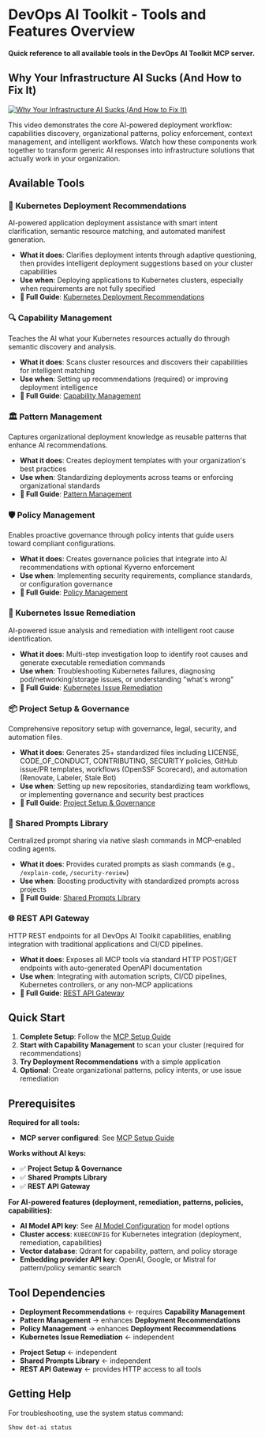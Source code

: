 # DevOps AI Toolkit - Tools and Features Overview

**Quick reference to all available tools in the DevOps AI Toolkit MCP server.**

## Why Your Infrastructure AI Sucks (And How to Fix It)

[![Why Your Infrastructure AI Sucks (And How to Fix It)](https://img.youtube.com/vi/Ma3gKmuXahc/maxresdefault.jpg)](https://youtu.be/Ma3gKmuXahc)

This video demonstrates the core AI-powered deployment workflow: capabilities discovery, organizational patterns, policy enforcement, context management, and intelligent workflows. Watch how these components work together to transform generic AI responses into infrastructure solutions that actually work in your organization.

## Available Tools

### 🚀 Kubernetes Deployment Recommendations
AI-powered application deployment assistance with smart intent clarification, semantic resource matching, and automated manifest generation.
- **What it does**: Clarifies deployment intents through adaptive questioning, then provides intelligent deployment suggestions based on your cluster capabilities
- **Use when**: Deploying applications to Kubernetes clusters, especially when requirements are not fully specified
- **📖 Full Guide**: [Kubernetes Deployment Recommendations](mcp-recommendation-guide.md)

### 🔍 Capability Management  
Teaches the AI what your Kubernetes resources actually do through semantic discovery and analysis.
- **What it does**: Scans cluster resources and discovers their capabilities for intelligent matching
- **Use when**: Setting up recommendations (required) or improving deployment intelligence
- **📖 Full Guide**: [Capability Management](mcp-capability-management-guide.md)

### 🏛️ Pattern Management
Captures organizational deployment knowledge as reusable patterns that enhance AI recommendations.
- **What it does**: Creates deployment templates with your organization's best practices
- **Use when**: Standardizing deployments across teams or enforcing organizational standards
- **📖 Full Guide**: [Pattern Management](pattern-management-guide.md)

### 🛡️ Policy Management
Enables proactive governance through policy intents that guide users toward compliant configurations.
- **What it does**: Creates governance policies that integrate into AI recommendations with optional Kyverno enforcement
- **Use when**: Implementing security requirements, compliance standards, or configuration governance
- **📖 Full Guide**: [Policy Management](policy-management-guide.md)

### 🔧 Kubernetes Issue Remediation
AI-powered issue analysis and remediation with intelligent root cause identification.
- **What it does**: Multi-step investigation loop to identify root causes and generate executable remediation commands
- **Use when**: Troubleshooting Kubernetes failures, diagnosing pod/networking/storage issues, or understanding "what's wrong"
- **📖 Full Guide**: [Kubernetes Issue Remediation](mcp-remediate-guide.md)

### 📦 Project Setup & Governance
Comprehensive repository setup with governance, legal, security, and automation files.
- **What it does**: Generates 25+ standardized files including LICENSE, CODE_OF_CONDUCT, CONTRIBUTING, SECURITY policies, GitHub issue/PR templates, workflows (OpenSSF Scorecard), and automation (Renovate, Labeler, Stale Bot)
- **Use when**: Setting up new repositories, standardizing team workflows, or implementing governance and security best practices
- **📖 Full Guide**: [Project Setup & Governance](mcp-project-setup-guide.md)


### 💬 Shared Prompts Library
Centralized prompt sharing via native slash commands in MCP-enabled coding agents.
- **What it does**: Provides curated prompts as slash commands (e.g., `/explain-code`, `/security-review`)
- **Use when**: Boosting productivity with standardized prompts across projects
- **📖 Full Guide**: [Shared Prompts Library](mcp-prompts-guide.md)

### 🌐 REST API Gateway
HTTP REST endpoints for all DevOps AI Toolkit capabilities, enabling integration with traditional applications and CI/CD pipelines.
- **What it does**: Exposes all MCP tools via standard HTTP POST/GET endpoints with auto-generated OpenAPI documentation
- **Use when**: Integrating with automation scripts, CI/CD pipelines, Kubernetes controllers, or any non-MCP applications
- **📖 Full Guide**: [REST API Gateway](rest-api-gateway-guide.md)

## Quick Start

1. **Complete Setup**: Follow the [MCP Setup Guide](mcp-setup.md)
2. **Start with Capability Management** to scan your cluster (required for recommendations)
3. **Try Deployment Recommendations** with a simple application
4. **Optional**: Create organizational patterns, policy intents, or use issue remediation

## Prerequisites

**Required for all tools:**
- **MCP server configured**: See [MCP Setup Guide](mcp-setup.md)

**Works without AI keys:**
- ✅ **Project Setup & Governance**
- ✅ **Shared Prompts Library**
- ✅ **REST API Gateway**

**For AI-powered features (deployment, remediation, patterns, policies, capabilities):**
- **AI Model API key**: See [AI Model Configuration](mcp-setup.md#ai-model-configuration) for model options
- **Cluster access**: `KUBECONFIG` for Kubernetes integration (deployment, remediation, capabilities)
- **Vector database**: Qdrant for capability, pattern, and policy storage
- **Embedding provider API key**: OpenAI, Google, or Mistral for pattern/policy semantic search

## Tool Dependencies

- **Deployment Recommendations** ← requires **Capability Management**
- **Pattern Management** → enhances **Deployment Recommendations**
- **Policy Management** → enhances **Deployment Recommendations**
- **Kubernetes Issue Remediation** ← independent
<!-- - **Platform Building** ← independent (requires Nushell runtime) -->
- **Project Setup** ← independent
- **Shared Prompts Library** ← independent
- **REST API Gateway** ← provides HTTP access to all tools

## Getting Help

For troubleshooting, use the system status command:
```
Show dot-ai status
```